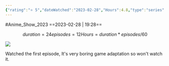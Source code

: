 ```yaml
---
{"rating":"⭐ 5","dateWatched":"2023-02-28","Hours":4.8,"type":"series","subType":"series","title":"Dolls' Frontline","englishTitle":"Girls' Frontline","year":2022,"dataSource":"MALAPI","url":"https://myanimelist.net/anime/46604/Dolls_Frontline","id":46604,"genres":["Action","Drama","Sci-Fi"],"studios":["Asahi Production"],"episodes":12,"duration":"24 min per ep","onlineRating":5.88,"actors":null,"image":"https://cdn.myanimelist.net/images/anime/1783/118956.jpg","released":true,"streamingServices":["Crunchyroll","Aniplus TV","Bahamut Anime Crazy","Bilibili","CatchPlay","Genflix","Laftel","MeWatch","Muse Asia","Sushiroll","TrueID","Wakanim"],"airing":false,"airedFrom":"08/01/2022","airedTo":"26/03/2022","watched":false,"lastWatched":"","personalRating":0,"tags":["mediaDB/tv/series"],"dg-publish":true,"status":"🔴 dropped","permalink":"/media-db/series/dolls-frontline-2022/","dgPassFrontmatter":true,"noteIcon":"1","created":"2023-11-14T21:08:36.168+05:30","updated":"2023-12-15T10:45:51.191+05:30"}
---
```


#Anime_Show_2023 
==2023-02-28 | 19:28==
```math
duration = 24
episodes = 12
Hours = duration * episodes / 60
```
<img src="https://cdn.myanimelist.net/images/anime/1783/118956.jpg">

Watched the first episode, It's very boring game adaptation so won't watch it.